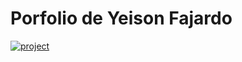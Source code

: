 # Porfolio de Yeison Fajardo

[![project](https://github.com/user-attachments/assets/4ad0368a-e266-4a93-b135-07b65f9d493b)](https://yeisonfjrd.netlify.app/)

